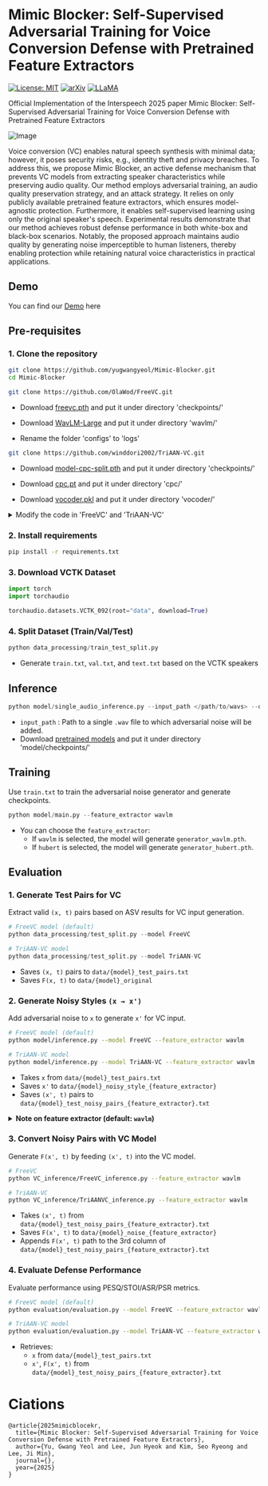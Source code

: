 # Mimic Blocker: Self-Supervised Adversarial Training for Voice Conversion Defense with Pretrained Feature Extractors

[![License: MIT](https://img.shields.io/badge/License-MIT-g.svg?style=flat-square)](https://opensource.org/licenses/MIT)
[![arXiv](https://img.shields.io/badge/arXiv-1234.1234-b31b1b.svg?style=flat-square)]()
[![LLaMA](https://img.shields.io/badge/Project_Page-MimicBlocekr-FFB000.svg?style=flat-square)]()

Official Implementation of the Interspeech 2025 paper Mimic Blocker: Self-Supervised Adversarial Training for Voice Conversion Defense with Pretrained Feature Extractors

![Image](https://github.com/user-attachments/assets/3529efb5-0c14-4447-9dc4-a696156eee48)

Voice conversion (VC) enables natural speech synthesis with minimal data; however, it poses security risks, e.g., identity theft and privacy breaches. To address this, we propose Mimic Blocker, an active defense mechanism that prevents VC models from extracting speaker characteristics while preserving audio quality. Our method employs adversarial training, an audio quality preservation strategy, and an attack strategy. It relies on only publicly available pretrained feature extractors, which ensures model-agnostic protection. Furthermore, it enables self-supervised learning using only the original speaker's speech. Experimental results demonstrate that our method achieves robust defense performance in both white-box and black-box scenarios. Notably, the proposed approach maintains audio quality by generating noise imperceptible to human listeners, thereby enabling protection while retaining natural voice characteristics in practical applications.

## Demo

You can find our [Demo]() here

## Pre-requisites
### 1. Clone the repository
```bash
git clone https://github.com/yugwangyeol/Mimic-Blocker.git
cd Mimic-Blocker
```
```bash
git clone https://github.com/OlaWod/FreeVC.git
```
- Download [freevc.pth](https://onedrive.live.com/?redeem=aHR0cHM6Ly8xZHJ2Lm1zL3UvcyFBbnZ1a1ZubFEzWlR4MXJqck9aMmFiQ3d1QkFoP2U9VWxoUlI1&id=537643E55991EE7B%219178&cid=537643E55991EE7B) and put it under directory 'checkpoints/'

- Download [WavLM-Large](https://github.com/microsoft/unilm/tree/master/wavlm) and put it under directory 'wavlm/'

- Rename the folder 'configs' to 'logs'
```bash
git clone https://github.com/winddori2002/TriAAN-VC.git
```
- Download [model-cpc-split.pth](https://github.com/winddori2002/TriAAN-VC/releases/tag/v1.0) and put it under directory 'checkpoints/'

- Download [cpc.pt](https://github.com/winddori2002/TriAAN-VC/releases/tag/v1.0) and put it under directory 'cpc/'

- Download [vocoder.pkl](https://github.com/winddori2002/TriAAN-VC/releases/tag/v1.0) and put it under directory 'vocoder/'

<details>
  <summary>Modify the code in 'FreeVC' and 'TriAAN-VC'</summary>
  <div markdown="1">
    <ul>
      <li><code>FreeVC/utils.py</code></li>
    </ul>

<pre><code class="language-python">
# Original code (line 24)
checkpoint = torch.load('wavlm/WavLM-Large.pt')

# Modified
checkpoint = torch.load('FreeVC/wavlm/WavLM-Large.pt')
</code></pre>

<ul>
      <li><code>TriAAN-VC/src/vocoder.py</code></li>
    </ul>

<pre><code class="language-python">
# Original code (line 20)
checkpoint = './vocoder/vocoder.pkl'

# Modified
checkpoint = 'TriAAN-VC/vocoder/vocoder.pkl'
</code></pre>

<ul>
      <li><code>TriAAN-VC/config/base.yaml</code></li>
    </ul>

<pre><code class="language-python">
# Original code (line 1~8)
data_path:       ./base_data
wav_path:        ./vctk/wav48_silence_trimmed
txt_path:        ./vctk/txt
spk_info_path:   ./vctk/speaker-info.txt
converted_path: 
vocoder_path:    ./vocoder
cpc_path:        ./cpc
n_uttr:

# Modified
data_path:       TriAAN-VC/base_data
wav_path:        TriAAN-VC/vctk/wav48_silence_trimmed
txt_path:        TriAAN-VC/vctk/txt
spk_info_path:   TriAAN-VC/vctk/speaker-info.txt
converted_path: 
vocoder_path:    TriAAN-VC/vocoder
cpc_path:        TriAAN-VC/cpc
n_uttr:
</code></pre>

  </div>
</details>


### 2. Install requirements
```bash
pip install -r requirements.txt
```

### 3. Download VCTK Dataset
``` python
import torch
import torchaudio

torchaudio.datasets.VCTK_092(root="data", download=True)
```

### 4. Split Dataset (Train/Val/Test)
```python
python data_processing/train_test_split.py
```
- Generate `train.txt`, `val.txt`, and `text.txt` based on the VCTK speakers

## Inference
```python
python model/single_audio_inference.py --input_path </path/to/wavs> --output_path </path/to/outputdir> --model_path </path/to/pretrained_model>
```

- `input_path` :  Path to a single `.wav` file to which adversarial noise will be added.
- Download [pretrained models](https://drive.google.com/drive/folders/1diE18-47wxZdk1B48KS4zJSF1sP8ogYG?usp=sharing) and put it under directory 'model/checkpoints/'

## Training

Use `train.txt` to train the adversarial noise generator and generate checkpoints.
```python
python model/main.py --feature_extractor wavlm
```
- You can choose the `feature_extractor`:
  - If `wavlm` is selected, the model will generate `generator_wavlm.pth`.
  - If `hubert` is selected, the model will generate `generator_hubert.pth`.
  
## Evaluation
### 1. Generate Test Pairs for VC

Extract valid `(x, t)` pairs based on ASV results for VC input generation.
```python
# FreeVC model (default)
python data_processing/test_split.py --model FreeVC

# TriAAN-VC model
python data_processing/test_split.py --model TriAAN-VC
```
- Saves `(x, t)` pairs to `data/{model}_test_pairs.txt`
- Saves `F(x, t)` to `data/{model}_original`

### 2. Generate Noisy Styles `(x → x')`

Add adversarial noise to `x` to generate `x'` for VC input.

```bash
# FreeVC model (default)
python model/inference.py --model FreeVC --feature_extractor wavlm

# TriAAN-VC model
python model/inference.py --model TriAAN-VC --feature_extractor wavlm
```

- Takes `x` from `data/{model}_test_pairs.txt`
- Saves `x'` to `data/{model}_noisy_style_{feature_extractor}`
- Saves `(x', t)` pairs to `data/{model}_test_noisy_pairs_{feature_extractor}.txt`

<details>
  <summary><strong>Note on feature extractor (default: <code>wavlm</code>)</strong></summary>

- **FreeVC:**
  - `wavlm`: White-box scenario  
  - `hubert`: Black-box scenario  
- **TriAAN-VC:** Always Black-box (both `wavlm` and `hubert`)

</details>


### 3. Convert Noisy Pairs with VC Model

Generate `F(x', t)` by feeding `(x', t)` into the VC model.

```bash
# FreeVC
python VC_inference/FreeVC_inference.py --feature_extractor wavlm

# TriAAN-VC
python VC_inference/TriAANVC_inference.py --feature_extractor wavlm
```

- Takes `(x', t)` from `data/{model}_test_noisy_pairs_{feature_extractor}.txt`
- Saves `F(x', t)` to `data/{model}_noise_{feature_extractor}`
- Appends `F(x', t)` path to the 3rd column of `data/{model}_test_noisy_pairs_{feature_extractor}.txt`

### 4. Evaluate Defense Performance

Evaluate performance using PESQ/STOI/ASR/PSR metrics.

```bash
# FreeVC model (default)
python evaluation/evaluation.py --model FreeVC --feature_extractor wavlm

# TriAAN-VC model
python evaluation/evaluation.py --model TriAAN-VC --feature_extractor wavlm
```

- Retrieves:
  - `x` from `data/{model}_test_pairs.txt`
  - `x'`, `F(x', t)` from `data/{model}_test_noisy_pairs_{feature_extractor}.txt`

# Ciations

```
@article{2025mimicblocekr,
  title={Mimic Blocker: Self-Supervised Adversarial Training for Voice Conversion Defense with Pretrained Feature Extractors},
  author={Yu, Gwang Yeol and Lee, Jun Hyeok and Kim, Seo Ryeong and Lee, Ji Min},
  journal={},
  year={2025}
}
```